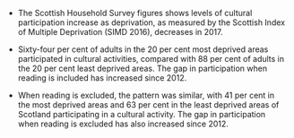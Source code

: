 * The Scottish Household Survey figures shows levels of cultural participation increase as deprivation, as measured by the Scottish Index of Multiple Deprivation (SIMD 2016), decreases in 2017. 

* Sixty-four per cent of adults in the 20 per cent most deprived areas participated in cultural activities, compared with 88 per cent of adults in the 20 per cent least deprived areas. The gap in participation when reading is included has increased since 2012. 

* When reading is excluded, the pattern was similar, with 41 per cent in the most deprived areas and 63 per cent in the least deprived areas of Scotland participating in a cultural activity. The gap in participation when reading is excluded has also increased since 2012. 
